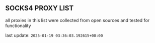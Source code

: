 ## SOCKS4 PROXY LIST

all proxies in this list were collected from open sources and tested for functionality

last update: `2025-01-19 03:36:03.192615+00:00`